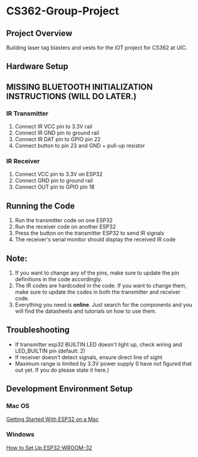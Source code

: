 # CS362-Group-Project
## Project Overview
Building laser tag blasters and vests for the IOT project for CS362 at UIC.

## Hardware Setup
## MISSING BLUETOOTH INITIALIZATION INSTRUCTIONS (WILL DO LATER.)

### IR Transmitter
1. Connect IR VCC pin to 3.3V rail
2. Connect IR GND pin to ground rail
3. Connect IR DAT pin to GPIO pin 22
2. Connect button to pin 23 and GND + pull-up resistor

### IR Receiver
1. Connect VCC pin to 3.3V on ESP32
2. Connect GND pin to ground rail
3. Connect OUT pin to GPIO pin 18

## Running the Code
1. Run the transmitter code on one ESP32
2. Run the receiver code on another ESP32
3. Press the button on the transmitter ESP32 to send IR signals
4. The receiver's serial monitor should display the received IR code


## Note:
1. If you want to change any of the pins, make sure to update the pin definitions in the code accordingly.
2. The IR codes are hardcoded in the code. If you want to change them, make sure to update the codes in both the transmitter and receiver code.
3. Everything you need is **online**. Just search for the components and you will find the datasheets and tutorials on how to use them.

## Troubleshooting
- If transmitter esp32 BUILTIN LED doesn't light up, check wiring and LED_BUILTIN pin (default: 2)
- If receiver doesn't detect signals, ensure direct line of sight
- Maximum range is limited by 3.3V power supply (I have not figured that out yet. If you do please state it here.)

## Development Environment Setup
### Mac OS
[Getting Started With ESP32 on a Mac](https://www.instructables.com/Getting-Started-With-ESP32-on-a-Mac/)
### Windows
[How to Set Up ESP32-WROOM-32](https://samueladesola.medium.com/how-to-set-up-esp32-wroom-32-b2100060470c)
